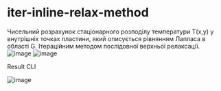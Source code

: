 # iter-inline-relax-method
Чисельний розрахунок стаціонарного розподілу температури T(x,y) у внутрішніх точках пластини, який описується  рівнянням Лапласа в області G. Ітераційним методом послідовної верхньої релаксації.
![image](https://user-images.githubusercontent.com/92204862/223951000-992ab419-08e6-43ce-895a-d9f5dce7a02a.png)
![image](https://user-images.githubusercontent.com/92204862/223951057-2aaaca40-625e-4291-93ad-b6a44eb32d45.png)

Result CLI

![image](https://user-images.githubusercontent.com/92204862/224507253-a5b71386-aca0-4f63-a4cd-559c221f2a3a.png)
